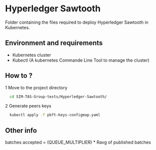 # Hyperledger Sawtooth

Folder containing the files required to deploy Hyperledger Sawtooth in Kubernetes.
## Environment and requirements

- Kubernetes cluster
- Kubectl (A kubernetes Commande Line Tool to manage the cluster)

## How to ?

1 Move to the project directory

```bash
  cd SIM-TAS-Group-tests/Hyperledger-Sawtooth/
```

2 Generate peers keys

```bash
  kubectl apply -f pbft-keys-configmap.yaml
```


## Other info

batches accepted = (QUEUE_MULTIPLIER) * Ravg of published batches
